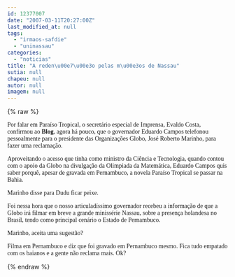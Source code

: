 ```yaml
---
id: 12377007
date: "2007-03-11T20:27:00Z"
last_modified_at: null
tags:
  - "irmaos-safdie"
  - "uninassau"
categories:
  - "noticias"
title: "A reden\u00e7\u00e3o pelas m\u00e3os de Nassau"
sutia: null
chapeu: null
autor: null
imagem: null
---
```

{% raw %}
<p><P><FONT face=Verdana>Por falar em Paraíso Tropical, o secretário especial de Imprensa, Evaldo Costa, confirmou ao <STRONG>Blog</STRONG>, agora há pouco, que o governador Eduardo Campos telefonou pessoalmente para o presidente das Organizações Globo, José Roberto Marinho, para fazer uma reclamação.</FONT></P></p>
<p><P><FONT face=Verdana>Aproveitando o acesso que tinha como ministro da Ciência e Tecnologia, quando contou com o apoio da Globo na divulgação da Olimpiada da Matemática, Eduardo Campos quis saber porquê, apesar de gravada em Pernambuco, a novela Paraíso Tropical se passar na Bahia.</FONT></P></p>
<p><P><FONT face=Verdana>Marinho disse para Dudu ficar peixe.</FONT></P></p>
<p><P><FONT face=Verdana>Foi nessa hora que o nosso articuladíssimo governador recebeu a informação de que a Globo irá filmar em breve a grande minissérie Nassau, sobre a presença holandesa no Brasil, tendo como principal cenário o Estado de Pernambuco.</FONT></P></p>
<p><P><FONT face=Verdana>Marinho, aceita uma sugestão? </FONT></P></p>
<p><P><FONT face=Verdana>Filma em Pernambuco e diz que foi gravado em Pernambuco mesmo. Fica tudo empatado com os baianos e a gente não reclama mais. Ok?</FONT></P> </p>
{% endraw %}